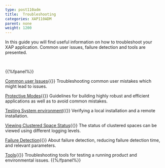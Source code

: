 ```yaml
---
type: post110adm
title:  Troubleshooting
categories: XAP110ADM
parent: none
weight: 1200
---
```




In this guide you will find useful information on how to troubleshoot your XAP application. Common user issues, failure detection and tools are presented.

<br>

 {{%fpanel%}}

[Common user Issues](./troubleshooting-common-user-issues.html){{<wbr>}}
Troubleshooting common user mistakes which might lead to issues.

[Protective Modes](./troubleshooting-protective-modes.html){{<wbr>}}
Guidelines for building highly  robust and efficient applications as well as to avoid common mistakes.

[Testing System environment](./troubleshooting-testing-system-environment.html){{<wbr>}}
Verifying a local installation and a remote installation.

[Viewing Clustered Space Status](./troubleshooting-viewing-clustered-space-status.html){{<wbr>}}
The status of clustered spaces can be viewed using different logging levels.

[Failure Detection](./troubleshooting-failure-detection.html){{<wbr>}}
About failure detection, reducing failure detection time, and relevant parameters.

[Tools](./troubleshooting-tools.html){{<wbr>}}
Troubleshooting tools for testing a running product and environmental issues.
{{%/fpanel%}}
